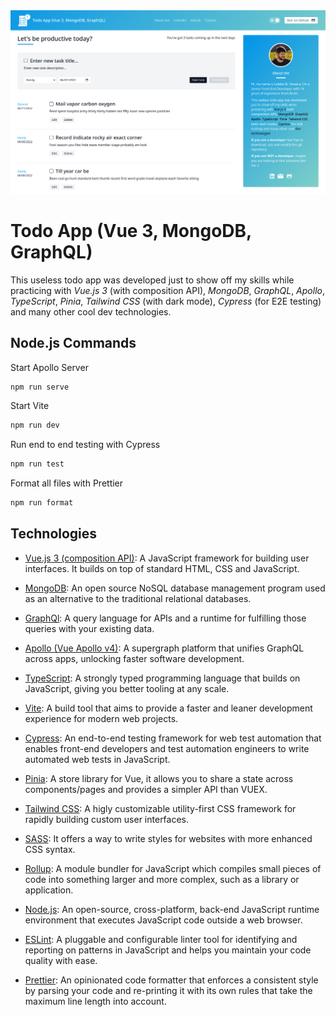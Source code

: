 <img src="https://raw.githubusercontent.com/calebebteixeira/todo-app-vue3-mongodb-graphql-apollo-pinia-typescript-tailwindcss-vite-cypress/main/Screenshot.png?token=GHSAT0AAAAAABOVKVTA6R4N2B7443ADCFLCYU7LMQQ" alt="Todo App (Todo App (Vue 3, MongoDB, GraphQL))">

# Todo App (Vue 3, MongoDB, GraphQL)

This useless todo app was developed just to show off my skills while practicing with *Vue.js 3* (with composition API), *MongoDB*, *GraphQL*, *Apollo*, *TypeScript*, *Pinia*, *Tailwind CSS* (with dark mode), *Cypress* (for E2E testing) and many other cool dev technologies.

## Node.js Commands

Start Apollo Server
```bash
npm run serve
```

Start Vite
```bash
npm run dev
```

Run end to end testing with Cypress
```bash
npm run test
```

Format all files with Prettier
```bash
npm run format
```

## Technologies 

- [Vue.js 3 (composition API)](https://vuejs.org/): A JavaScript framework for building user interfaces. It builds on top of standard HTML, CSS and JavaScript.

- [MongoDB](https://www.mongodb.com/): An open source NoSQL database management program used as an alternative to the traditional relational databases.

- [GraphQl](https://graphql.org/): A query language for APIs and a runtime for fulfilling those queries with your existing data.

- [Apollo (Vue Apollo v4)](https://v4.apollo.vuejs.org/): A supergraph platform that unifies GraphQL across apps, unlocking faster software development.

- [TypeScript](https://www.typescriptlang.org/): A strongly typed programming language that builds on JavaScript, giving you better tooling at any scale.

- [Vite](https://vitejs.dev/): A build tool that aims to provide a faster and leaner development experience for modern web projects.

- [Cypress](https://www.cypress.io/): An end-to-end testing framework for web test automation that enables front-end developers and test automation engineers to write automated web tests in JavaScript.

- [Pinia](https://pinia.vuejs.org/): A store library for Vue, it allows you to share a state across components/pages and provides a simpler API than VUEX.

- [Tailwind CSS](https://tailwindcss.com/): A higly customizable utility-first CSS framework for rapidly building custom user interfaces.

- [SASS](https://sass-lang.com/): It offers a way to write styles for websites with more enhanced CSS syntax.

- [Rollup](https://rollupjs.org/): A module bundler for JavaScript which compiles small pieces of code into something larger and more complex, such as a library or application.

- [Node.js](https://nodejs.org/): An open-source, cross-platform, back-end JavaScript runtime environment that executes JavaScript code outside a web browser.

- [ESLint](https://eslint.org/): A pluggable and configurable linter tool for identifying and reporting on patterns in JavaScript and helps you maintain your code quality with ease.

- [Prettier](https://prettier.io/): An opinionated code formatter that enforces a consistent style by parsing your code and re-printing it with its own rules that take the maximum line length into account. 
